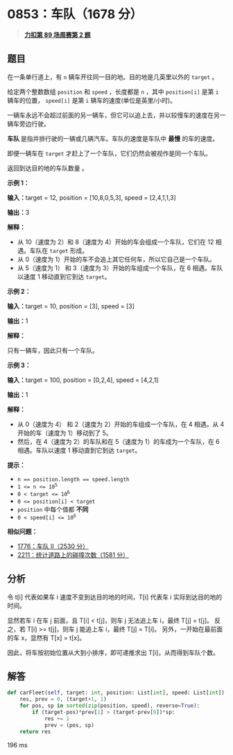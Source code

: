 # 0853：车队（1678 分）


> <u>**[力扣第 89 场周赛第 2 题](https://leetcode.cn/problems/car-fleet/)**</u>

## 题目

<p>在一条单行道上，有 <code>n</code> 辆车开往同一目的地。目的地是几英里以外的 <code>target</code> 。</p>

<p>给定两个整数数组 <code>position</code> 和 <code>speed</code> ，长度都是 <code>n</code> ，其中 <code>position[i]</code> 是第 <code>i</code> 辆车的位置， <code>speed[i]</code> 是第 <code>i</code> 辆车的速度(单位是英里/小时)。</p>

<p>一辆车永远不会超过前面的另一辆车，但它可以追上去，并以较慢车的速度在另一辆车旁边行驶。</p>

<p><strong>车队 </strong>是指并排行驶的一辆或几辆汽车。车队的速度是车队中 <strong>最慢</strong> 的车的速度。</p>

<p>即便一辆车在 <code>target</code> 才赶上了一个车队，它们仍然会被视作是同一个车队。</p>

<p>返回到达目的地的车队数量 。</p>



<p><strong class="example">示例 1：</strong></p>

<div class="example-block">
<p><span class="example-io"><b>输入：</b>target = 12, position = [10,8,0,5,3], speed = [2,4,1,1,3]</span></p>

<p><span class="example-io"><b>输出：</b>3</span></p>

<p><strong>解释：</strong></p>

<ul>
<li>从 10（速度为 2）和 8（速度为 4）开始的车会组成一个车队，它们在 12 相遇。车队在 <code>target</code> 形成。</li>
<li>从 0（速度为 1）开始的车不会追上其它任何车，所以它自己是一个车队。</li>
<li>从 5（速度为 1） 和 3（速度为 3）开始的车组成一个车队，在 6 相遇。车队以速度 1 移动直到它到达 <code>target</code>。</li>
</ul>
</div>

<p><strong class="example">示例 2：</strong></p>

<div class="example-block">
<p><span class="example-io"><b>输入：</b></span><span class="example-io">target = 10, position = [3], speed = [3]</span></p>

<p><span class="example-io"><b>输出：</b></span><span class="example-io">1</span></p>

<p><strong>解释：</strong></p>
只有一辆车，因此只有一个车队。</div>

<p><strong class="example">示例 3：</strong></p>

<div class="example-block">
<p><span class="example-io"><b>输入：</b></span><span class="example-io">target = 100, position = [0,2,4], speed = [4,2,1]</span></p>

<p><span class="example-io"><b>输出：</b></span><span class="example-io">1</span></p>

<p><strong>解释：</strong></p>

<ul>
<li>从 0（速度为 4） 和 2（速度为 2）开始的车组成一个车队，在 4 相遇。从 4 开始的车（速度为 1）移动到了 5。</li>
<li>然后，在 4（速度为 2）的车队和在 5（速度为 1）的车成为一个车队，在 6 相遇。车队以速度 1 移动直到它到达 <code>target</code>。</li>
</ul>
</div>



<p><strong>提示：</strong></p>

<ul>
<li><code>n == position.length == speed.length</code></li>
<li><code>1 &lt;= n &lt;= 10<sup>5</sup></code></li>
<li><code>0 &lt; target &lt;= 10<sup>6</sup></code></li>
<li><code>0 &lt;= position[i] &lt; target</code></li>
<li><code>position</code> 中每个值都 <strong>不同</strong></li>
<li><code>0 &lt; speed[i] &lt;= 10<sup>6</sup></code></li>
</ul>


**相似问题：**
- [1776：车队 II（2530 分）](/leetcode/1776)
- [2211：统计道路上的碰撞次数（1581 分）](/leetcode/2211)


## 分析

令 t[i] 代表如果车 i 速度不变到达目的地的时间，T[i] 代表车 i 实际到达目的地的时间。

显然若车 i 在车 j 前面，且 T[i] < t[j]，则车 j 无法追上车 i，最终 T[j] = t[j]。
反之，若 T[i] >= t[j]，则车 j 能追上车 i，最终 T[j] = T[i]。
另外，一开始在最前面的车 x，显然有 T[x] = t[x]。

因此，将车按初始位置从大到小排序，即可递推求出 T[i]，从而得到车队个数。


## 解答

```python
def carFleet(self, target: int, position: List[int], speed: List[int]) -> int:
    res, prev = 0, (target+1, 1)
    for pos, sp in sorted(zip(position, speed), reverse=True):
        if (target-pos)*prev[1] > (target-prev[0])*sp:
            res += 1
            prev = (pos, sp)
    return res
```
196 ms
